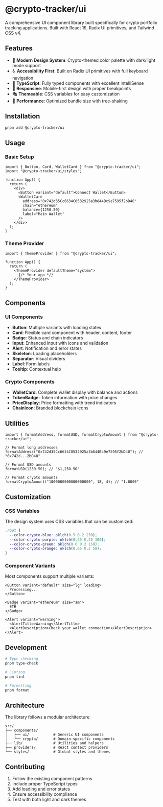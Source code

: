 # @crypto-tracker/ui

A comprehensive UI component library built specifically for crypto portfolio tracking applications. Built with React 19, Radix UI primitives, and Tailwind CSS v4.

## Features

- 🎨 **Modern Design System**: Crypto-themed color palette with dark/light mode support
- ♿ **Accessibility First**: Built on Radix UI primitives with full keyboard navigation
- 🔧 **TypeScript**: Fully typed components with excellent IntelliSense
- 📱 **Responsive**: Mobile-first design with proper breakpoints
- 🎭 **Themeable**: CSS variables for easy customization
- 🚀 **Performance**: Optimized bundle size with tree-shaking

## Installation

```bash
pnpm add @crypto-tracker/ui
```

## Usage

### Basic Setup

```tsx
import { Button, Card, WalletCard } from "@crypto-tracker/ui";
import "@crypto-tracker/ui/styles";

function App() {
  return (
    <div>
      <Button variant="default">Connect Wallet</Button>
      <WalletCard
        address="0x742d35Cc6634C0532925a3b844Bc9e7595f2bD40"
        chain="ethereum"
        balance={1250.50}
        label="Main Wallet"
      />
    </div>
  );
}
```

### Theme Provider

```tsx
import { ThemeProvider } from "@crypto-tracker/ui";

function App() {
  return (
    <ThemeProvider defaultTheme="system">
      {/* Your app */}
    </ThemeProvider>
  );
}
```

## Components

### UI Components

- **Button**: Multiple variants with loading states
- **Card**: Flexible card component with header, content, footer
- **Badge**: Status and chain indicators
- **Input**: Enhanced input with icons and validation
- **Alert**: Notification and error states
- **Skeleton**: Loading placeholders
- **Separator**: Visual dividers
- **Label**: Form labels
- **Tooltip**: Contextual help

### Crypto Components

- **WalletCard**: Complete wallet display with balance and actions
- **TokenBadge**: Token information with price changes
- **PriceDisplay**: Price formatting with trend indicators
- **ChainIcon**: Branded blockchain icons

## Utilities

```tsx
import { formatAddress, formatUSD, formatCryptoAmount } from "@crypto-tracker/ui";

// Format long addresses
formatAddress("0x742d35Cc6634C0532925a3b844Bc9e7595f2bD40"); // "0x742d...2bD40"

// Format USD amounts
formatUSD(1250.50); // "$1,250.50"

// Format crypto amounts
formatCryptoAmount("1000000000000000000", 18, 4); // "1.0000"
```

## Customization

### CSS Variables

The design system uses CSS variables that can be customized:

```css
:root {
  --color-crypto-blue: oklch(0.5 0.2 250);
  --color-crypto-purple: oklch(0.45 0.25 300);
  --color-crypto-green: oklch(0.6 0.2 150);
  --color-crypto-orange: oklch(0.65 0.2 50);
}
```

### Component Variants

Most components support multiple variants:

```tsx
<Button variant="default" size="lg" loading>
  Processing...
</Button>

<Badge variant="ethereum" size="sm">
  ETH
</Badge>

<Alert variant="warning">
  <AlertTitle>Warning</AlertTitle>
  <AlertDescription>Check your wallet connection</AlertDescription>
</Alert>
```

## Development

```bash
# Type checking
pnpm type-check

# Linting
pnpm lint

# Formatting
pnpm format
```

## Architecture

The library follows a modular architecture:

```
src/
├── components/
│   ├── ui/           # Generic UI components
│   └── crypto/       # Domain-specific components
├── lib/              # Utilities and helpers
├── providers/        # React context providers
└── styles/           # Global styles and themes
```

## Contributing

1. Follow the existing component patterns
2. Include proper TypeScript types
3. Add loading and error states
4. Ensure accessibility compliance
5. Test with both light and dark themes